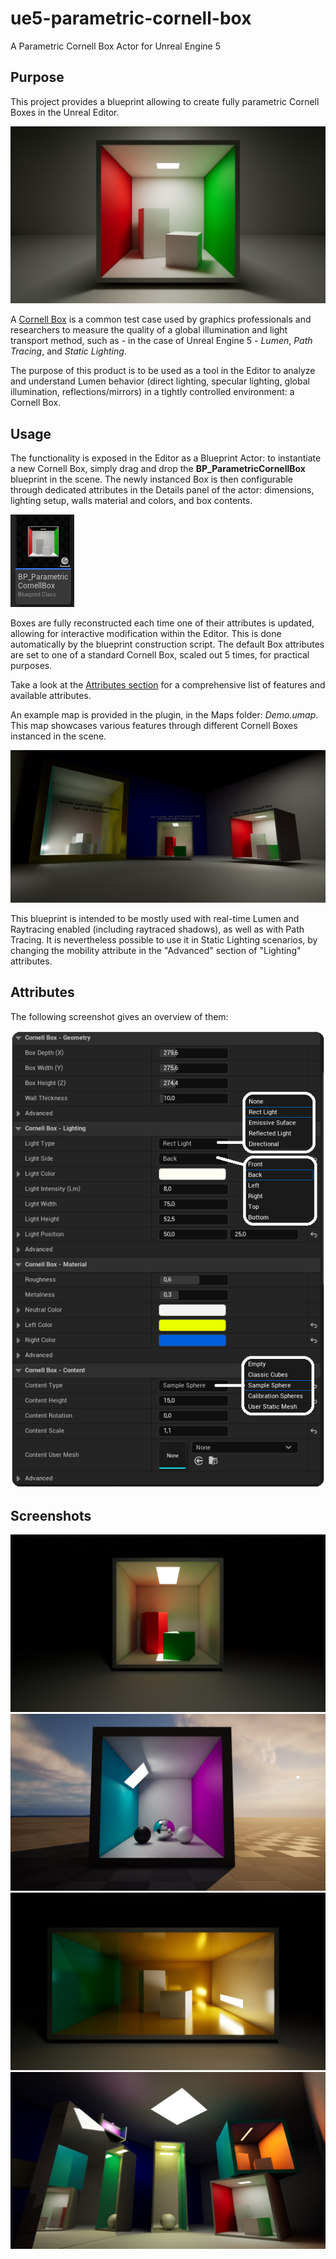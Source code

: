 # ue5-parametric-cornell-box
A Parametric Cornell Box Actor for Unreal Engine 5

## Purpose
This project provides a blueprint allowing to create fully parametric Cornell Boxes in the Unreal Editor.

![The "classic" Cornell Box](Packaging/Images/1.png)

A [Cornell Box](https://en.wikipedia.org/wiki/Cornell_box) is a common test case used by graphics professionals and researchers to measure the quality of a global illumination and light transport method, such as - in the case of Unreal Engine 5 - _Lumen_, _Path Tracing_, and _Static Lighting_.

The purpose of this product is to be used as a tool in the Editor to analyze and understand Lumen behavior (direct lighting, specular lighting, global illumination, reflections/mirrors) in a tightly controlled environment: a Cornell Box.

## Usage
The functionality is exposed in the Editor as a Blueprint Actor: to instantiate a new Cornell Box, simply drag and drop the __BP_ParametricCornellBox__ blueprint in the scene. The newly instanced Box is then configurable through dedicated attributes in the Details panel of the actor: dimensions, lighting setup, walls material and colors, and box contents.

![Img](Packaging/Images/BP_Icon.png)

Boxes are fully reconstructed each time one of their attributes is updated, allowing for interactive modification within the Editor. This is done automatically by the blueprint construction script. The default Box attributes are set to one of a standard Cornell Box, scaled out 5 times, for practical purposes.

Take a look at the [Attributes section](attributes) for a comprehensive list of features and available attributes. 

An example map is provided in the plugin, in the Maps folder: _Demo.umap_. This map showcases various features through different Cornell Boxes instanced in the scene.

![Img](Packaging/Images/Demo.png)

This blueprint is intended to be mostly used with real-time Lumen and Raytracing enabled (including raytraced shadows), as well as with Path Tracing. It is nevertheless possible to use it in Static Lighting scenarios, by changing the mobility attribute in the "Advanced" section of "Lighting" attributes.

## Attributes

The following screenshot gives an overview of them:

![Img](Packaging/Images/Attributes.png)


## Screenshots

![Img](Packaging/Images/2.png)
![Img](Packaging/Images/3.png)
![Img](Packaging/Images/5.png)
![Img](Packaging/Images/6.png)
